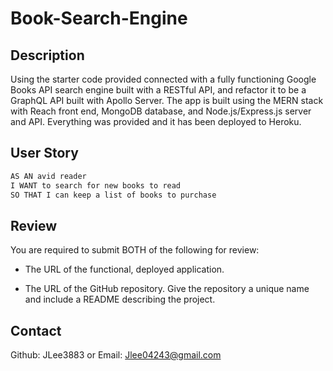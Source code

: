 # Book-Search-Engine

## Description
Using the starter code provided connected with a fully functioning Google Books API search engine built with a RESTful API, and refactor it to be a GraphQL API built with Apollo Server. The app is built using the MERN stack with Reach front end, MongoDB database, and Node.js/Express.js server and API. Everything was provided and it has been deployed to Heroku.

## User Story

```md
AS AN avid reader
I WANT to search for new books to read
SO THAT I can keep a list of books to purchase
```

## Review

You are required to submit BOTH of the following for review:

* The URL of the functional, deployed application.

* The URL of the GitHub repository. Give the repository a unique name and include a README describing the project.

## Contact
Github: JLee3883 or Email: Jlee04243@gmail.com